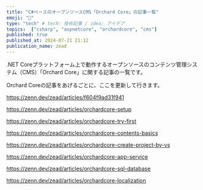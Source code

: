 ```yaml
---
title: "C#ベースのオープンソースCMS「Orchard Core」の記事一覧"
emoji: "🍑"
type: "tech" # tech: 技術記事 / idea: アイデア
topics:  ["csharp", "aspnetcore", "orchardcore", "cms"]
published: true
published_at: 2024-07-21 21:12
publication_name: zead
---
```


.NET Coreプラットフォーム上で動作するオープンソースのコンテンツ管理システム（CMS）「Orchard Core」に関する記事の一覧です。  

Orchard Coreの記事をあげるごとに、ここを更新して行きます。



https://zenn.dev/zead/articles/f604f9ad31f941

https://zenn.dev/zead/articles/orchardcore-setup

https://zenn.dev/zead/articles/orchardcore-try-first

https://zenn.dev/zead/articles/orchardcore-contents-basics

https://zenn.dev/zead/articles/orchardcore-create-project-by-vs

https://zenn.dev/zead/articles/orchardcore-app-service

https://zenn.dev/zead/articles/orchardcore-sql-database

https://zenn.dev/zead/articles/orchardcore-localization

